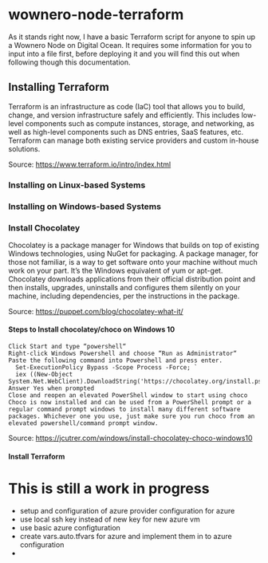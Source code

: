 # wownero-node-terraform
As it stands right now, I have a basic Terraform script for anyone to spin up a Wownero Node on Digital Ocean. It requires some information for you to input into a file first, before deploying it and you will find this out when following though this documentation.

## Installing Terraform
Terraform is an infrastructure as code (IaC) tool that allows you to build, change, and version infrastructure safely and efficiently. This includes low-level components such as compute instances, storage, and networking, as well as high-level components such as DNS entries, SaaS features, etc. Terraform can manage both existing service providers and custom in-house solutions.
 
  Source: https://www.terraform.io/intro/index.html

### Installing on Linux-based Systems

### Installing on Windows-based Systems

### Install Chocolatey
Chocolatey is a package manager for Windows that builds on top of existing Windows technologies, using NuGet for packaging. A package manager, for those not familiar, is a way to get software onto your machine without much work on your part. It’s the Windows equivalent of yum or apt-get. Chocolatey downloads applications from their official distribution point and then installs, upgrades, uninstalls and configures them silently on your machine, including dependencies, per the instructions in the package.

  Source: https://puppet.com/blog/chocolatey-what-it/
#### Steps to Install chocolatey/choco on Windows 10
    Click Start and type “powershell“
    Right-click Windows Powershell and choose “Run as Administrator“
    Paste the following command into Powershell and press enter.
      Set-ExecutionPolicy Bypass -Scope Process -Force; `
      iex ((New-Object System.Net.WebClient).DownloadString('https://chocolatey.org/install.ps1'))
    Answer Yes when prompted
    Close and reopen an elevated PowerShell window to start using choco
    Choco is now installed and can be used from a PowerShell prompt or a regular command prompt windows to install many different software packages. Whichever one you use, just make sure you run choco from an elevated powershell/command prompt window.
  Source: https://jcutrer.com/windows/install-chocolatey-choco-windows10

#### Install Terraform


# This is still a work in progress
- setup and configuration of azure provider configuration for azure
- use local ssh key instead of new key for new azure vm
- use basic azure configturation
- create vars.auto.tfvars for azure and implement them in to azure configuration
- 
